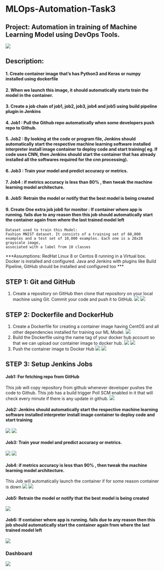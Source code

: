 # MLOps-Automation-Task3
## Project: Automation in training of Machine Learning Model using DevOps Tools.

![](images/0.png)

## Description:
#### 1. Create container image that’s has Python3 and Keras or numpy  installed  using dockerfile 
#### 2. When we launch this image, it should automatically starts train the model in the container.
#### 3. Create a job chain of job1, job2, job3, job4 and job5 using build pipeline plugin in Jenkins 
#### 4.  Job1 : Pull  the Github repo automatically when some developers push repo to Github.
#### 5.  Job2 : By looking at the code or program file, Jenkins should automatically start the respective machine learning software installed interpreter install image container to deploy code  and start training( eg. If code uses CNN, then Jenkins should start the container that has already installed all the softwares required for the cnn processing).
#### 6. Job3 : Train your model and predict accuracy or metrics.
#### 7. Job4 : if metrics accuracy is less than 80%  , then tweak the machine learning model architecture.
#### 8. Job5: Retrain the model or notify that the best model is being created
#### 9. Create One extra job job6 for monitor : If container where app is running. fails due to any reason then this job should automatically start the container again from where the last trained model left

```
Dataset used to train this Model: 
Fashion MNIST dataset. It consists of a training set of 60,000 
examples and a test set of 10,000 examples. Each one is a 28x28 grayscale image, 
associated with a label from 10 classes
```
***Assumptions:
RedHat Linux 8 or Centos 8 running in a Virtual box. Docker is installed and configured. Java and Jenkins with plugins like Build Pipeline, GitHub  should be installed and configured too  ***

## STEP 1: Git and GitHub
1. Create a repository on GitHub then clone that repository on your local machine using Git. Commit your code and push it to GitHub.
![](images/git11.png)
![](images/github.png)

## STEP 2: Dockerfile and DockerHub
1. Create a Dockerfile for creating a container image having CentOS and all other dependencies installed for training our ML Model.
![](images/df.png)
2. Build the Dockerfile using the name tag of your docker hub account so that we can upload our container image to docker hub.
![](images/bdf.png)
![](images/dimage.png)
3. Push the container image to Docker Hub
![](images/dpush.png)
![](images/dhub.png)

## STEP 3: Setup Jenkins Jobs
#### Job1: For fetching repo from GitHub
This job will copy repository from github whenever developer pushes the code to Github. This job has a build trigger Poll SCM enabled in it that will check every minute if there is any update in github.
![](images/1.png)

#### Job2: Jenkins should automatically start the respective machine learning software installed interpreter install image container to deploy code  and start training

![](images/2.png)
![](images/2a.png)

#### Job3: Train your model and predict accuracy or metrics.

![](images/3.png)
![](images/3a.png)

#### Job4: if metrics accuracy is less than 90%  , then tweak the machine learning model architecture.
This Job will automatically launch the container if for some reason container is down
![](images/4.png)
![](images/4a.png)

#### Job5:  Retrain the model or notify that the best model is being created
![](images/5.png)

#### Job6: If container where app is running. fails due to any reason then this job should automatically start the container again from where the last trained model left
![](images/6.png)

### Dashboard
![](images/build_pipeline.png)

